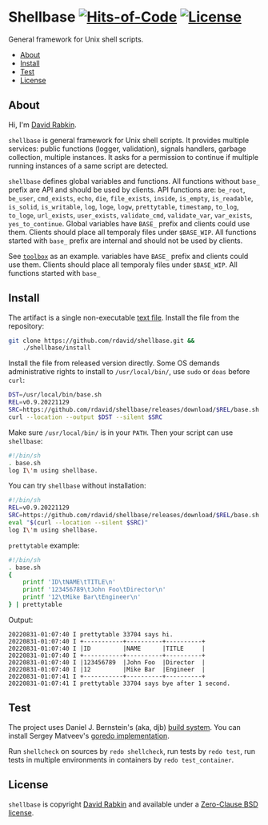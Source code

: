 # Shellbase [![Hits-of-Code](https://hitsofcode.com/github/rdavid/shellbase?branch=master)](https://hitsofcode.com/view/github/rdavid/shellbase?branch=master) [![License](https://img.shields.io/badge/license-0BSD-green)](https://github.com/rdavid/shellbase/blob/master/LICENSE)
General framework for Unix shell scripts.

* [About](#about)
* [Install](#install)
* [Test](#test)
* [License](#license)

## About
Hi, I'm [David Rabkin](http://cv.rabkin.co.il).

`shellbase` is general framework for Unix shell scripts. It provides multiple
services: public functions (logger, validation), signals handlers, garbage
collection, multiple instances. It asks for a permission to continue if
multiple running instances of a same script are detected.

`shellbase` defines global variables and functions. All functions without
`base_` prefix are API and should be used by clients. API functions are:
`be_root`, `be_user`, `cmd_exists`, `echo`, `die`, `file_exists`, `inside`,
`is_empty`, `is_readable`, `is_solid`, `is_writable`, `log`, `loge`, `logw`,
`prettytable`, `timestamp`, `to_log`, `to_loge`, `url_exists`, `user_exists`,
`validate_cmd`, `validate_var`, `var_exists`, `yes_to_continue`. Global
variables have `BASE_` prefix and clients could use them. Clients should place
all temporaly files under `$BASE_WIP`. All functions started with `base_`
prefix are internal and should not be used by clients.

See [`toolbox`](https://github.com/rdavid/toolbox) as an example.
variables have `BASE_` prefix and clients could use them. Clients should place
all temporaly files under `$BASE_WIP`. All functions started with `base_`

## Install
The artifact is a single non-executable [text
file](https://github.com/rdavid/shellbase/blob/master/lib/base.sh). Install the
file from the repository:
```sh
git clone https://github.com/rdavid/shellbase.git &&
	./shellbase/install
```
Install the file from released version directly. Some OS demands
administrative rights to install to `/usr/local/bin/`, use `sudo` or `doas`
before `curl`:
```sh
DST=/usr/local/bin/base.sh
REL=v0.9.20221129
SRC=https://github.com/rdavid/shellbase/releases/download/$REL/base.sh
curl --location --output $DST --silent $SRC
```
Make sure `/usr/local/bin/` is in your `PATH`. Then your script can use
`shellbase`:
```sh
#!/bin/sh
. base.sh
log I\'m using shellbase.
```
You can try `shellbase` without installation:
```sh
#!/bin/sh
REL=v0.9.20221129
SRC=https://github.com/rdavid/shellbase/releases/download/$REL/base.sh
eval "$(curl --location --silent $SRC)"
log I\'m using shellbase.
```
`prettytable` example:
```sh
#!/bin/sh
. base.sh
{
	printf 'ID\tNAME\tTITLE\n'
	printf '123456789\tJohn Foo\tDirector\n'
	printf '12\tMike Bar\tEngineer\n'
} | prettytable
```
Output:
```
20220831-01:07:40 I prettytable 33704 says hi.
20220831-01:07:40 I +-----------+----------+----------+
20220831-01:07:40 I |ID         |NAME      |TITLE     |
20220831-01:07:40 I +-----------+----------+----------+
20220831-01:07:40 I |123456789  |John Foo  |Director  |
20220831-01:07:40 I |12         |Mike Bar  |Engineer  |
20220831-01:07:41 I +-----------+----------+----------+
20220831-01:07:41 I prettytable 33704 says bye after 1 second.
```
## Test
The project uses Daniel J. Bernstein's (aka, djb)
[build system](http://cr.yp.to/redo.html). You can install Sergey Matveev's
[goredo implementation](http://www.goredo.cypherpunks.ru/Install.html).

Run `shellcheck` on sources by `redo shellcheck`, run tests by `redo test`, run
tests in multiple environments in containers by `redo test_container`.

## License
`shellbase` is copyright [David Rabkin](http://cv.rabkin.co.il) and available
under a
[Zero-Clause BSD license](https://github.com/rdavid/shellbase/blob/master/LICENSE).
